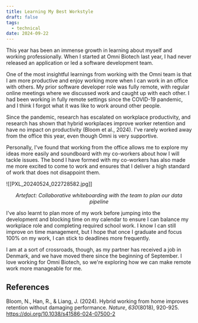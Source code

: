 ```yaml
---
title: Learning My Best Workstyle
draft: false
tags:
  - technical
date: 2024-09-22
---
```

This year has been an immense growth in learning about myself and working professionally. When I started at Omni Biotech last year, I had never released an application or led a software development team. 

One of the most insightful learnings from working with the Omni team is that I am more productive and enjoy working more when I can work in an office with others. My prior software developer role was fully remote, with regular online meetings where we discussed work and caught up with each other. I had been working in fully remote settings since the COVID-19 pandemic, and I think I forgot what it was like to work around other people. 

Since the pandemic, research has escalated on workplace productivity, and research has shown that hybrid workplaces improve worker retention and have no impact on productivity (Bloom et al., 2024). I've rarely worked away from the office this year, even though Omni is very supportive. 

Personally, I've found that working from the office allows me to explore my ideas more easily and soundboard with my co-workers about how I will tackle issues. The bond I have formed with my co-workers has also made me more excited to come to work and ensures that I deliver a high standard of work that does not disappoint them.

![[PXL_20240524_022728582.jpg]]
<p style="text-align: center; font-style: italic;">Artefact:  Collaborative whiteboarding with the team to plan our data pipeline</p>

I've also learnt to plan more of my work before jumping into the development and blocking time on my calendar to ensure I can balance my workplace role and completing required school work. I know I can still improve on time management, but I hope that once I graduate and focus 100% on my work, I can stick to deadlines more frequently. 

I am at a sort of crossroads, though, as my partner has received a job in Denmark, and we have moved there since the beginning of September. I love working for Omni Biotech, so we're exploring how we can make remote work more manageable for me.

## References
Bloom, N., Han, R., & Liang, J. (2024). Hybrid working from home improves retention without damaging performance. _Nature_, _630_(8018), 920-925. https://doi.org/10.1038/s41586-024-07500-2




